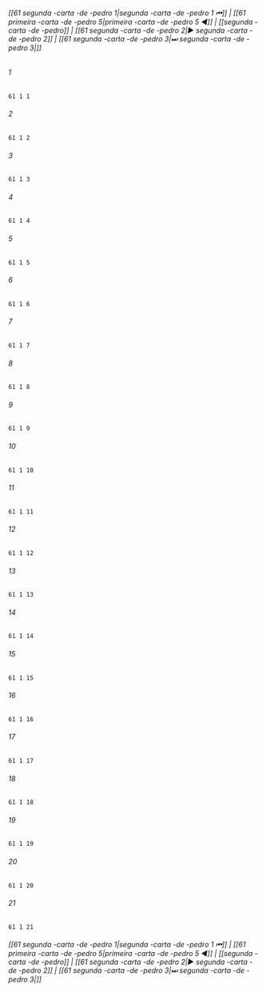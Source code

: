 
###### [[61 segunda -carta -de -pedro 1|segunda -carta -de -pedro 1 ⏮]] | [[61 primeira -carta -de -pedro 5|primeira -carta -de -pedro 5 ◀]] | [[segunda -carta -de -pedro]] | [[61 segunda -carta -de -pedro 2|▶ segunda -carta -de -pedro 2]] | [[61 segunda -carta -de -pedro 3|⏭ segunda -carta -de -pedro 3|]]

###### 1
``` verse
61 1 1 
```
###### 2
``` verse
61 1 2 
```
###### 3
``` verse
61 1 3 
```
###### 4
``` verse
61 1 4 
```
###### 5
``` verse
61 1 5 
```
###### 6
``` verse
61 1 6 
```
###### 7
``` verse
61 1 7 
```
###### 8
``` verse
61 1 8 
```
###### 9
``` verse
61 1 9 
```
###### 10
``` verse
61 1 10 
```
###### 11
``` verse
61 1 11 
```
###### 12
``` verse
61 1 12 
```
###### 13
``` verse
61 1 13 
```
###### 14
``` verse
61 1 14 
```
###### 15
``` verse
61 1 15 
```
###### 16
``` verse
61 1 16 
```
###### 17
``` verse
61 1 17 
```
###### 18
``` verse
61 1 18 
```
###### 19
``` verse
61 1 19 
```
###### 20
``` verse
61 1 20 
```
###### 21
``` verse
61 1 21 
```

###### [[61 segunda -carta -de -pedro 1|segunda -carta -de -pedro 1 ⏮]] | [[61 primeira -carta -de -pedro 5|primeira -carta -de -pedro 5 ◀]] | [[segunda -carta -de -pedro]] | [[61 segunda -carta -de -pedro 2|▶ segunda -carta -de -pedro 2]] | [[61 segunda -carta -de -pedro 3|⏭ segunda -carta -de -pedro 3|]]

